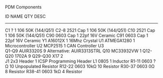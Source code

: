 PDM Components

ID		NAME		QTY		DESC
---		---			---		---
C1		?			1		106 50K (144/Q51)
C2-8	2521 Cap	1		106 50K (144/Q51)
C10		2521 Cap	1		106 50K (144/Q51)
C90		0603 Cap	1		22pf 16V Ceramic
C91		0603 Cap	1		22pf 16V Ceramic
Y1		A16012X		1		16Mhz Crystal
U1		ATMEGA1280	1		Microcontroller
U2		MCP2515		1		CAN Controller
U3		
Q1-Q9	AUIR3320S	9		Alternative: AUIR3313STRL
Q10 	MC33932VW	1
Q12-Q20	1702A		9
Q29-Q30 X17			2		
J1		2x3 Header	1		ICSP Programming Header
L1		0805		1		Inductor
R1-11	0603 ?Ω		10		Unpopulated Resistor
R12-22	0603 10kΩ	10		Resistor
R30-37	0603 0Ω		8		Resistor
R38-41	0603 1kΩ	4		Resistor
